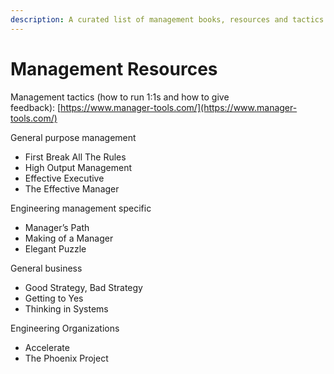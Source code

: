 ```yaml
---
description: A curated list of management books, resources and tactics for engineering leaders
---
```


# Management Resources

Management tactics (how to run 1:1s and how to give feedback): [https://www.manager-tools.com/](https://www.manager-tools.com/)

General purpose management

- First Break All The Rules
- High Output Management
- Effective Executive
- The Effective Manager

Engineering management specific

- Manager’s Path
- Making of a Manager
- Elegant Puzzle

General business

- Good Strategy, Bad Strategy
- Getting to Yes
- Thinking in Systems

Engineering Organizations

- Accelerate
- The Phoenix Project
